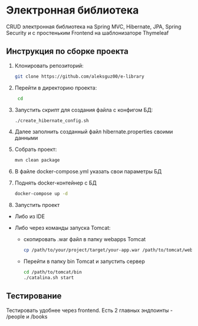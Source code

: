 # Электронная библиотека

CRUD электронная библиотека на Spring MVC, Hibernate, JPA, Spring Security и с простеньким Frontend на шаблонизаторе Thymeleaf

## Инструкция по сборке проекта

1. Клонировать репозиторий:
   ```bash
   git clone https://github.com/aleksguz00/e-library

2. Перейти в директорию проекта:
   ```bash
    cd

3. Запустить скрипт для создания файла с конфигом БД:
    ```bash
   ./create_hibernate_config.sh
   
4. Далее заполнить созданный файл hibernate.properties своими данными

5. Собрать проект:
   ```bash
   mvn clean package

6. В файле docker-compose.yml указать свои параметры БД

7. Поднять docker-контейнер с БД
   ```bash
   docker-compose up -d

8. Запустить проект
- Либо из IDE
- Либо через команды запуска Tomcat:

    - скопировать .war файл в папку webapps Tomcat
        ```bash
        cp /path/to/your/project/target/your-app.war /path/to/tomcat/webapps/

    - Перейти в папку bin Tomcat и запустить сервер
        ```bash 
        cd /path/to/tomcat/bin
        ./catalina.sh start

## Тестирование

Тестировать удобнее через frontend. Есть 2 главных эндпоинты - /people и /books